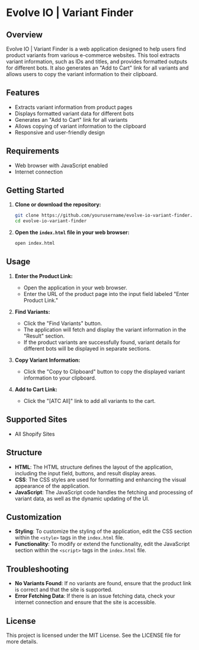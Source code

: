 # Evolve IO | Variant Finder

## Overview

Evolve IO | Variant Finder is a web application designed to help users find product variants from various e-commerce websites. This tool extracts variant information, such as IDs and titles, and provides formatted outputs for different bots. It also generates an "Add to Cart" link for all variants and allows users to copy the variant information to their clipboard.

## Features

- Extracts variant information from product pages
- Displays formatted variant data for different bots
- Generates an "Add to Cart" link for all variants
- Allows copying of variant information to the clipboard
- Responsive and user-friendly design

## Requirements

- Web browser with JavaScript enabled
- Internet connection

## Getting Started

1. **Clone or download the repository:**
   ```sh
   git clone https://github.com/yourusername/evolve-io-variant-finder.git
   cd evolve-io-variant-finder
   ```

2. **Open the `index.html` file in your web browser:**
   ```sh
   open index.html
   ```

## Usage

1. **Enter the Product Link:**
   - Open the application in your web browser.
   - Enter the URL of the product page into the input field labeled "Enter Product Link."

2. **Find Variants:**
   - Click the "Find Variants" button.
   - The application will fetch and display the variant information in the "Result" section.
   - If the product variants are successfully found, variant details for different bots will be displayed in separate sections.

3. **Copy Variant Information:**
   - Click the "Copy to Clipboard" button to copy the displayed variant information to your clipboard.

4. **Add to Cart Link:**
   - Click the "[ATC All]" link to add all variants to the cart.

## Supported Sites

- All Shopify Sites

## Structure

- **HTML**: The HTML structure defines the layout of the application, including the input field, buttons, and result display areas.
- **CSS**: The CSS styles are used for formatting and enhancing the visual appearance of the application.
- **JavaScript**: The JavaScript code handles the fetching and processing of variant data, as well as the dynamic updating of the UI.

## Customization

- **Styling**: To customize the styling of the application, edit the CSS section within the `<style>` tags in the `index.html` file.
- **Functionality**: To modify or extend the functionality, edit the JavaScript section within the `<script>` tags in the `index.html` file.

## Troubleshooting

- **No Variants Found**: If no variants are found, ensure that the product link is correct and that the site is supported.
- **Error Fetching Data**: If there is an issue fetching data, check your internet connection and ensure that the site is accessible.

## License

This project is licensed under the MIT License. See the LICENSE file for more details.

